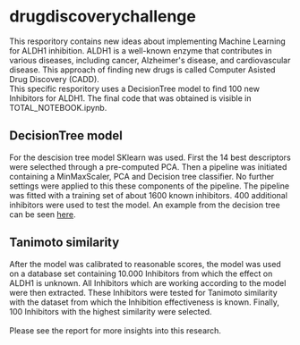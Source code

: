 # drugdiscoverychallenge
This resporitory contains new ideas about implementing Machine Learning for ALDH1 inhibition. ALDH1 is a well-known enzyme that contributes in various diseases, including cancer, Alzheimer's disease, and cardiovascular disease. This approach of finding new drugs is called Computer Asisted Drug Discovery (CADD). <br>
This specific resporitory uses a DecisionTree model to find 100 new Inhibitors for ALDH1. The final code that was obtained is visible in TOTAL_NOTEBOOK.ipynb. 

## DecisionTree model 
For the descision tree model SKlearn was used. First the 14 best descriptors were selecthed through a pre-computed PCA. Then a pipeline was initiated containing a MinMaxScaler, PCA and Decision tree classifier. No further settings were applied to this these components of the pipeline. The pipeline was fitted with a training set of about 1600 known inhibitors. 400 additional inhibitors were used to test the model. An example from the decision tree can be seen [here](output/descision_tree.pdf). 


## Tanimoto similarity
After the model was calibrated to reasonable scores, the model was used on a database set containing 10.000 Inhibitors from which the effect on ALDH1 is unknown. All Inhibitors which are working according to the model were then extracted. These Inhibitors were tested for Tanimoto similarity with the dataset from which the Inhibition effectiveness is known. Finally, 100 Inhibitors with the highest similarity were selected. <br>
<br>
Please see the report for more insights into this research. 
